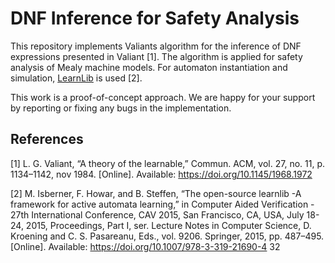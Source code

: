 # DNF Inference for Safety Analysis

This repository implements Valiants algorithm for the inference of DNF expressions presented in Valiant [1]. The algorithm is applied for safety analysis of Mealy machine models. For automaton instantiation and simulation, [LearnLib](https://learnlib.de/) is used [2].

This work is a proof-of-concept approach. We are happy for your support by reporting or fixing any bugs in the implementation.

## References

[1] L. G. Valiant, “A theory of the learnable,” Commun. ACM, vol. 27, no. 11, p. 1134–1142, nov 1984. [Online]. Available: https://doi.org/10.1145/1968.1972

[2] M. Isberner, F. Howar, and B. Steffen, “The open-source learnlib -A framework for active automata learning,” in Computer Aided Verification - 27th International Conference, CAV 2015, San Francisco, CA, USA, July 18-24, 2015, Proceedings, Part I, ser. Lecture Notes in Computer Science, D. Kroening and C. S. Pasareanu, Eds., vol. 9206. Springer, 2015, pp. 487–495. [Online]. Available: https://doi.org/10.1007/978-3-319-21690-4 32